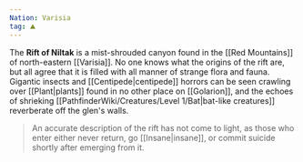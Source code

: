 ```yaml
---
Nation: Varisia
tag: ⛰️️
---
```

> 
The **Rift of Niltak** is a mist-shrouded canyon found in the [[Red Mountains]] of north-eastern [[Varisia]]. No one knows what the origins of the rift are, but all agree that it is filled with all manner of strange flora and fauna. Gigantic insects and [[Centipede|centipede]] horrors can be seen crawling over [[Plant|plants]] found in no other place on [[Golarion]], and the echoes of shrieking [[PathfinderWiki/Creatures/Level 1/Bat|bat-like creatures]] reverberate off the glen's walls. 
> An accurate description of the rift has not come to light, as those who enter either never return, go [[Insane|insane]], or commit suicide shortly after emerging from it.









